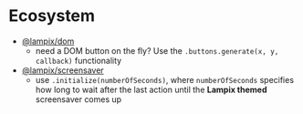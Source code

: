 # Ecosystem

* [@lampix/dom](https://www.npmjs.com/package/@lampix/dom)
  * need a DOM button on the fly? Use the `.buttons.generate(x, y, callback)` functionality
* [@lampix/screensaver](https://www.npmjs.com/package/@lampix/screensaver)
  * use `.initialize(numberOfSeconds)`, where `numberOfSeconds` specifies how long to wait after the last action until the **Lampix themed** screensaver comes up
